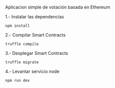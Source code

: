 Aplicacion simple de votación basada en Ethereum

1.- Instalar las dependencias 

    npm install
		
2.- Compilar Smart Contracts

    truffle compile
		
3.- Desplegar Smart Contracts

    truffle migrate
		
4.- Levantar servicio node

    npm run dev


